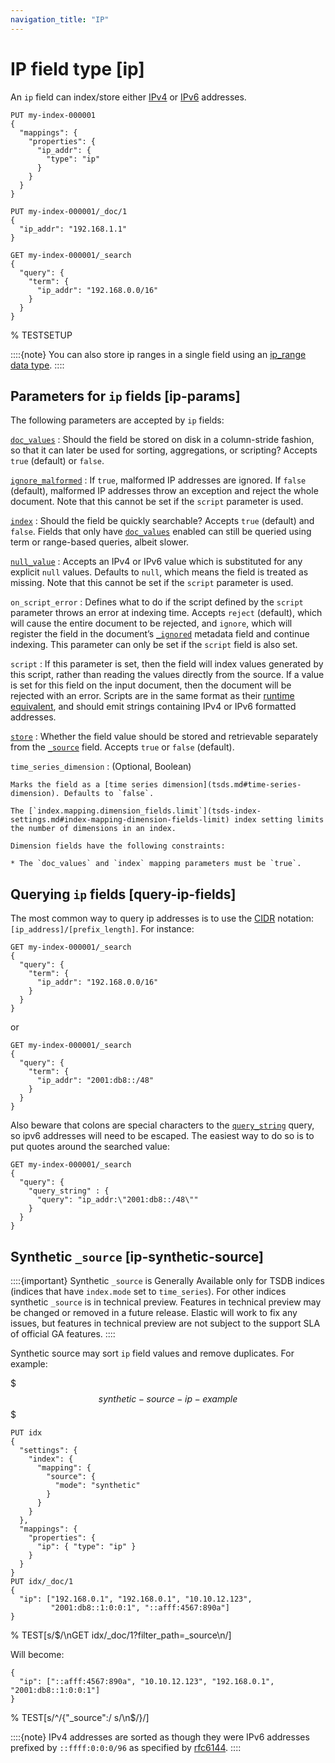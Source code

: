 ```yaml
---
navigation_title: "IP"
---
```


# IP field type [ip]


An `ip` field can index/store either [IPv4](https://en.wikipedia.org/wiki/IPv4) or [IPv6](https://en.wikipedia.org/wiki/IPv6) addresses.

```console
PUT my-index-000001
{
  "mappings": {
    "properties": {
      "ip_addr": {
        "type": "ip"
      }
    }
  }
}

PUT my-index-000001/_doc/1
{
  "ip_addr": "192.168.1.1"
}

GET my-index-000001/_search
{
  "query": {
    "term": {
      "ip_addr": "192.168.0.0/16"
    }
  }
}
```

%  TESTSETUP

::::{note} 
You can also store ip ranges in a single field using an [ip_range data type](range.md).
::::


## Parameters for `ip` fields [ip-params]

The following parameters are accepted by `ip` fields:

[`doc_values`](doc-values.md)
:   Should the field be stored on disk in a column-stride fashion, so that it can later be used for sorting, aggregations, or scripting? Accepts `true` (default) or `false`.

[`ignore_malformed`](ignore-malformed.md)
:   If `true`, malformed IP addresses are ignored. If `false` (default), malformed IP addresses throw an exception and reject the whole document. Note that this cannot be set if the `script` parameter is used.

[`index`](mapping-index.md)
:   Should the field be quickly searchable? Accepts `true` (default) and `false`. Fields that only have [`doc_values`](doc-values.md) enabled can still be queried using term or range-based queries, albeit slower.

[`null_value`](null-value.md)
:   Accepts an IPv4 or IPv6 value which is substituted for any explicit `null` values. Defaults to `null`, which means the field is treated as missing. Note that this cannot be set if the `script` parameter is used.

`on_script_error`
:   Defines what to do if the script defined by the `script` parameter throws an error at indexing time. Accepts `reject` (default), which will cause the entire document to be rejected, and `ignore`, which will register the field in the document’s [`_ignored`](mapping-ignored-field.md) metadata field and continue indexing. This parameter can only be set if the `script` field is also set.

`script`
:   If this parameter is set, then the field will index values generated by this script, rather than reading the values directly from the source. If a value is set for this field on the input document, then the document will be rejected with an error. Scripts are in the same format as their [runtime equivalent](runtime-mapping-fields.md), and should emit strings containing IPv4 or IPv6 formatted addresses.

[`store`](mapping-store.md)
:   Whether the field value should be stored and retrievable separately from the [`_source`](mapping-source-field.md) field. Accepts `true` or `false` (default).

`time_series_dimension`
:   (Optional, Boolean)

    Marks the field as a [time series dimension](tsds.md#time-series-dimension). Defaults to `false`.

    The [`index.mapping.dimension_fields.limit`](tsds-index-settings.md#index-mapping-dimension-fields-limit) index setting limits the number of dimensions in an index.

    Dimension fields have the following constraints:

    * The `doc_values` and `index` mapping parameters must be `true`.



## Querying `ip` fields [query-ip-fields]

The most common way to query ip addresses is to use the [CIDR](https://en.wikipedia.org/wiki/Classless_Inter-Domain_Routing#CIDR_notation) notation: `[ip_address]/[prefix_length]`. For instance:

```console
GET my-index-000001/_search
{
  "query": {
    "term": {
      "ip_addr": "192.168.0.0/16"
    }
  }
}
```

or

```console
GET my-index-000001/_search
{
  "query": {
    "term": {
      "ip_addr": "2001:db8::/48"
    }
  }
}
```

Also beware that colons are special characters to the [`query_string`](query-dsl-query-string-query.md) query, so ipv6 addresses will need to be escaped. The easiest way to do so is to put quotes around the searched value:

```console
GET my-index-000001/_search
{
  "query": {
    "query_string" : {
      "query": "ip_addr:\"2001:db8::/48\""
    }
  }
}
```


## Synthetic `_source` [ip-synthetic-source]

::::{important} 
Synthetic `_source` is Generally Available only for TSDB indices (indices that have `index.mode` set to `time_series`). For other indices synthetic `_source` is in technical preview. Features in technical preview may be changed or removed in a future release. Elastic will work to fix any issues, but features in technical preview are not subject to the support SLA of official GA features.
::::


Synthetic source may sort `ip` field values and remove duplicates. For example:

$$$synthetic-source-ip-example$$$

```console
PUT idx
{
  "settings": {
    "index": {
      "mapping": {
        "source": {
          "mode": "synthetic"
        }
      }
    }
  },
  "mappings": {
    "properties": {
      "ip": { "type": "ip" }
    }
  }
}
PUT idx/_doc/1
{
  "ip": ["192.168.0.1", "192.168.0.1", "10.10.12.123",
         "2001:db8::1:0:0:1", "::afff:4567:890a"]
}
```

%  TEST[s/$/\nGET idx\/_doc\/1?filter_path=_source\n/]

Will become:

```console-result
{
  "ip": ["::afff:4567:890a", "10.10.12.123", "192.168.0.1", "2001:db8::1:0:0:1"]
}
```

%  TEST[s/^/{"_source":/ s/\n$/}/]

::::{note} 
IPv4 addresses are sorted as though they were IPv6 addresses prefixed by `::ffff:0:0:0/96` as specified by [rfc6144](https://datatracker.ietf.org/doc/html/rfc6144).
::::




